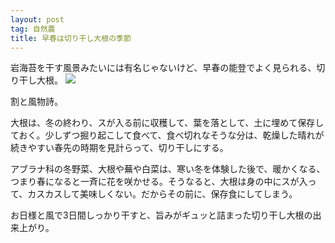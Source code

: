 ```yaml
---
layout: post
tag: 自然農
title: 早春は切り干し大根の季節
---
```


岩海苔を干す風景みたいには有名じゃないけど、早春の能登でよく見られる、切り干し大根。
![](https://kobapan.com/p/_data/i/galleries/sizen-nou/IMG_20200309_091944-sm.jpg)

割と風物詩。

大根は、冬の終わり、スが入る前に収穫して、葉を落として、土に埋めて保存しておく。少しずつ掘り起こして食べて、食べ切れなそうな分は、乾燥した晴れが続きやすい春先の時期を見計らって、切り干しにする。

アブラナ科の冬野菜、大根や蕪や白菜は、寒い冬を体験した後で、暖かくなる、つまり春になると一斉に花を咲かせる。そうなると、大根は身の中にスが入って、カスカスして美味しくない。だからその前に、保存食にしてしまう。

お日様と風で3日間しっかり干すと、旨みがギュッと詰まった切り干し大根の出来上がり。
